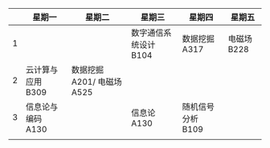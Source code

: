|      | 星期一             | 星期二                     | 星期三                | 星期四            | 星期五      |
| ---- | ------------------ | -------------------------- | --------------------- | ----------------- | ----------- |
| 1    |                    |                            | 数字通信系统设计 B104 | 数据挖掘 A317     | 电磁场 B228 |
| 2    | 云计算与应用  B309 | 数据挖掘 A201/ 电磁场 A525 |                       |                   |             |
| 3    | 信息论与编码 A130  |                            | 信息论 A130           | 随机信号分析 B109 |             |
|      |                    |                            |                       |                   |             |

